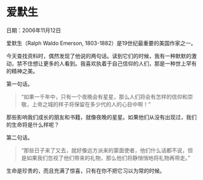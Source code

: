 # 爱默生

日期：2006年11月12日

爱默生（Ralph Waldo Emerson, 1803-1882）是19世纪最重要的美国作家之一。

今天查找资料时，偶然发现了他说的两句话。读到它们的时候，我有一种默默的激动，禁不住想让更多的人看到。我喜欢执着于自己信仰的人们，那是一种世上罕有的精神之美。

第一句话。

> “如果一千年中，只有一个夜晚会有星星，那么人们将会有怎样的信仰和崇敬，上帝之城的样子将保留在多少代的人的心目中啊！”

那些影响我们成长的朋友和书籍，就像夜晚的星星。如果他们从没有出现过，我们的生命将是什么样呢？

第二句话。

> “那些日子来了又去，就好像远方派来的蒙面使者，他们什么话都不说，但是如果我们忽视了他们带来的礼物，那么他们将静悄悄地将礼物再带走。”

生命是珍贵的，而且充满了惊喜，只有在你不把它习以为常的时候。

